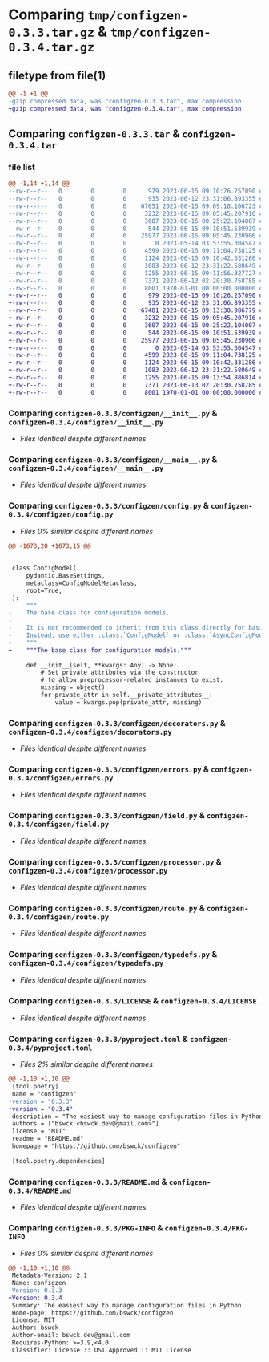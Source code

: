 # Comparing `tmp/configzen-0.3.3.tar.gz` & `tmp/configzen-0.3.4.tar.gz`

## filetype from file(1)

```diff
@@ -1 +1 @@
-gzip compressed data, was "configzen-0.3.3.tar", max compression
+gzip compressed data, was "configzen-0.3.4.tar", max compression
```

## Comparing `configzen-0.3.3.tar` & `configzen-0.3.4.tar`

### file list

```diff
@@ -1,14 +1,14 @@
--rw-r--r--   0        0        0      979 2023-06-15 09:10:26.257090 configzen-0.3.3/configzen/__init__.py
--rw-r--r--   0        0        0      935 2023-06-12 23:31:06.893355 configzen-0.3.3/configzen/__main__.py
--rw-r--r--   0        0        0    67651 2023-06-15 09:09:10.106723 configzen-0.3.3/configzen/config.py
--rw-r--r--   0        0        0     3232 2023-06-15 09:05:45.207916 configzen-0.3.3/configzen/decorators.py
--rw-r--r--   0        0        0     3607 2023-06-15 00:25:22.104007 configzen-0.3.3/configzen/errors.py
--rw-r--r--   0        0        0      544 2023-06-15 09:10:51.539939 configzen-0.3.3/configzen/field.py
--rw-r--r--   0        0        0    25977 2023-06-15 09:05:45.230906 configzen-0.3.3/configzen/processor.py
--rw-r--r--   0        0        0        0 2023-05-14 03:53:55.304547 configzen-0.3.3/configzen/py.typed
--rw-r--r--   0        0        0     4599 2023-06-15 09:11:04.738125 configzen-0.3.3/configzen/route.py
--rw-r--r--   0        0        0     1124 2023-06-15 09:10:42.331286 configzen-0.3.3/configzen/typedefs.py
--rw-r--r--   0        0        0     1083 2023-06-12 23:31:22.580649 configzen-0.3.3/LICENSE
--rw-r--r--   0        0        0     1255 2023-06-15 09:11:56.327727 configzen-0.3.3/pyproject.toml
--rw-r--r--   0        0        0     7371 2023-06-13 02:20:30.758785 configzen-0.3.3/README.md
--rw-r--r--   0        0        0     8001 1970-01-01 00:00:00.000000 configzen-0.3.3/PKG-INFO
+-rw-r--r--   0        0        0      979 2023-06-15 09:10:26.257090 configzen-0.3.4/configzen/__init__.py
+-rw-r--r--   0        0        0      935 2023-06-12 23:31:06.893355 configzen-0.3.4/configzen/__main__.py
+-rw-r--r--   0        0        0    67481 2023-06-15 09:13:30.986779 configzen-0.3.4/configzen/config.py
+-rw-r--r--   0        0        0     3232 2023-06-15 09:05:45.207916 configzen-0.3.4/configzen/decorators.py
+-rw-r--r--   0        0        0     3607 2023-06-15 00:25:22.104007 configzen-0.3.4/configzen/errors.py
+-rw-r--r--   0        0        0      544 2023-06-15 09:10:51.539939 configzen-0.3.4/configzen/field.py
+-rw-r--r--   0        0        0    25977 2023-06-15 09:05:45.230906 configzen-0.3.4/configzen/processor.py
+-rw-r--r--   0        0        0        0 2023-05-14 03:53:55.304547 configzen-0.3.4/configzen/py.typed
+-rw-r--r--   0        0        0     4599 2023-06-15 09:11:04.738125 configzen-0.3.4/configzen/route.py
+-rw-r--r--   0        0        0     1124 2023-06-15 09:10:42.331286 configzen-0.3.4/configzen/typedefs.py
+-rw-r--r--   0        0        0     1083 2023-06-12 23:31:22.580649 configzen-0.3.4/LICENSE
+-rw-r--r--   0        0        0     1255 2023-06-15 09:13:54.886814 configzen-0.3.4/pyproject.toml
+-rw-r--r--   0        0        0     7371 2023-06-13 02:20:30.758785 configzen-0.3.4/README.md
+-rw-r--r--   0        0        0     8001 1970-01-01 00:00:00.000000 configzen-0.3.4/PKG-INFO
```

### Comparing `configzen-0.3.3/configzen/__init__.py` & `configzen-0.3.4/configzen/__init__.py`

 * *Files identical despite different names*

### Comparing `configzen-0.3.3/configzen/__main__.py` & `configzen-0.3.4/configzen/__main__.py`

 * *Files identical despite different names*

### Comparing `configzen-0.3.3/configzen/config.py` & `configzen-0.3.4/configzen/config.py`

 * *Files 0% similar despite different names*

```diff
@@ -1673,20 +1673,15 @@
 
 
 class ConfigModel(
     pydantic.BaseSettings,
     metaclass=ConfigModelMetaclass,
     root=True,
 ):
-    """
-    The base class for configuration models.
-
-    It is not recommended to inherit from this class directly for basic usage.
-    Instead, use either :class:`ConfigModel` or :class:`AsyncConfigModel`.
-    """
+    """The base class for configuration models."""
 
     def __init__(self, **kwargs: Any) -> None:
         # Set private attributes via the constructor
         # to allow preprocessor-related instances to exist.
         missing = object()
         for private_attr in self.__private_attributes__:
             value = kwargs.pop(private_attr, missing)
```

### Comparing `configzen-0.3.3/configzen/decorators.py` & `configzen-0.3.4/configzen/decorators.py`

 * *Files identical despite different names*

### Comparing `configzen-0.3.3/configzen/errors.py` & `configzen-0.3.4/configzen/errors.py`

 * *Files identical despite different names*

### Comparing `configzen-0.3.3/configzen/field.py` & `configzen-0.3.4/configzen/field.py`

 * *Files identical despite different names*

### Comparing `configzen-0.3.3/configzen/processor.py` & `configzen-0.3.4/configzen/processor.py`

 * *Files identical despite different names*

### Comparing `configzen-0.3.3/configzen/route.py` & `configzen-0.3.4/configzen/route.py`

 * *Files identical despite different names*

### Comparing `configzen-0.3.3/configzen/typedefs.py` & `configzen-0.3.4/configzen/typedefs.py`

 * *Files identical despite different names*

### Comparing `configzen-0.3.3/LICENSE` & `configzen-0.3.4/LICENSE`

 * *Files identical despite different names*

### Comparing `configzen-0.3.3/pyproject.toml` & `configzen-0.3.4/pyproject.toml`

 * *Files 2% similar despite different names*

```diff
@@ -1,10 +1,10 @@
 [tool.poetry]
 name = "configzen"
-version = "0.3.3"
+version = "0.3.4"
 description = "The easiest way to manage configuration files in Python"
 authors = ["bswck <bswck.dev@gmail.com>"]
 license = "MIT"
 readme = "README.md"
 homepage = "https://github.com/bswck/configzen"
 
 [tool.poetry.dependencies]
```

### Comparing `configzen-0.3.3/README.md` & `configzen-0.3.4/README.md`

 * *Files identical despite different names*

### Comparing `configzen-0.3.3/PKG-INFO` & `configzen-0.3.4/PKG-INFO`

 * *Files 0% similar despite different names*

```diff
@@ -1,10 +1,10 @@
 Metadata-Version: 2.1
 Name: configzen
-Version: 0.3.3
+Version: 0.3.4
 Summary: The easiest way to manage configuration files in Python
 Home-page: https://github.com/bswck/configzen
 License: MIT
 Author: bswck
 Author-email: bswck.dev@gmail.com
 Requires-Python: >=3.9,<4.0
 Classifier: License :: OSI Approved :: MIT License
```

